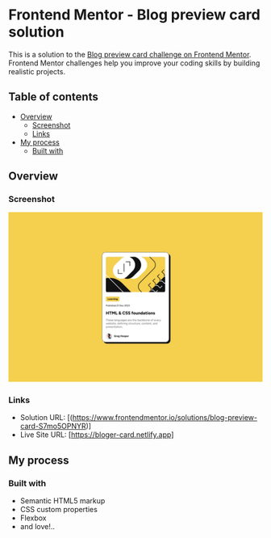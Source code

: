 # Frontend Mentor - Blog preview card solution

This is a solution to the [Blog preview card challenge on Frontend Mentor](https://www.frontendmentor.io/challenges/blog-preview-card-ckPaj01IcS). Frontend Mentor challenges help you improve your coding skills by building realistic projects. 

## Table of contents

- [Overview](#overview)
  - [Screenshot](#screenshot)
  - [Links](#links)
- [My process](#my-process)
  - [Built with](#built-with)

## Overview

### Screenshot

![](./screenshot.jpg)

### Links

- Solution URL: [(https://www.frontendmentor.io/solutions/blog-preview-card-S7mo5OPNYR)]
- Live Site URL: [https://bloger-card.netlify.app]

## My process

### Built with

- Semantic HTML5 markup
- CSS custom properties
- Flexbox
- and love!..



